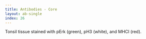 ```yaml
---
title: Antibodies - Core
layout: ab-single
index: 26
---
```

Tonsil tissue stained with pErk (green), pH3 (white), and MHCI (red).
